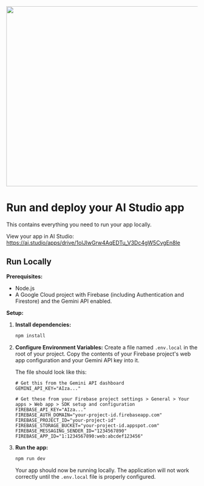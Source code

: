 <div align="center">
<img width="1200" height="475" alt="GHBanner" src="https://github.com/user-attachments/assets/0aa67016-6eaf-458a-adb2-6e31a0763ed6" />
</div>

# Run and deploy your AI Studio app

This contains everything you need to run your app locally.

View your app in AI Studio: https://ai.studio/apps/drive/1olJIwGrw4AqEDTu_V3Dc4gW5CvgEn8le

## Run Locally

**Prerequisites:**

*   Node.js
*   A Google Cloud project with Firebase (including Authentication and Firestore) and the Gemini API enabled.

**Setup:**

1.  **Install dependencies:**
    ```bash
    npm install
    ```

2.  **Configure Environment Variables:**
    Create a file named `.env.local` in the root of your project. Copy the contents of your Firebase project's web app configuration and your Gemini API key into it.

    The file should look like this:

    ```env
    # Get this from the Gemini API dashboard
    GEMINI_API_KEY="AIza..."

    # Get these from your Firebase project settings > General > Your apps > Web app > SDK setup and configuration
    FIREBASE_API_KEY="AIza..."
    FIREBASE_AUTH_DOMAIN="your-project-id.firebaseapp.com"
    FIREBASE_PROJECT_ID="your-project-id"
    FIREBASE_STORAGE_BUCKET="your-project-id.appspot.com"
    FIREBASE_MESSAGING_SENDER_ID="1234567890"
    FIREBASE_APP_ID="1:1234567890:web:abcdef123456"
    ```

3.  **Run the app:**
    ```bash
    npm run dev
    ```
    Your app should now be running locally. The application will not work correctly until the `.env.local` file is properly configured.